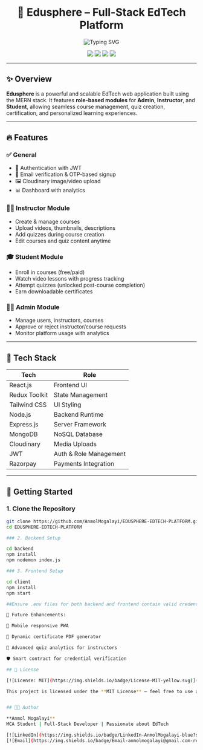 <h1 align="center">
  🚀 Edusphere – Full-Stack EdTech Platform
</h1>

<p align="center">
  <img src="https://readme-typing-svg.herokuapp.com?font=Fira+Code&size=24&duration=3000&pause=1000&color=00FEEF&center=true&width=435&lines=Course+Builder;Secure+Auth;Track+Progress)](https://git.io/typing-svg" alt="Typing SVG" />
</p>

<p align="center">
  <img src="https://img.shields.io/badge/License-MIT-green.svg" />
  <img src="https://img.shields.io/badge/Tech%20Stack-MERN-blue" />
  <img src="https://img.shields.io/badge/Status-Active-brightgreen" />
  <img src="https://img.shields.io/github/languages/top/AnmolMogalayi/EDUSPHERE-EDTECH-PLATFORM" />
</p>

---

## ✨ Overview

**Edusphere** is a powerful and scalable EdTech web application built using the MERN stack. It features **role-based modules** for **Admin**, **Instructor**, and **Student**, allowing seamless course management, quiz creation, certification, and personalized learning experiences.

---

## 🔥 Features

### ✅ General
- 🔐 Authentication with JWT
- 📧 Email verification & OTP-based signup
- 🖼️ Cloudinary image/video upload
- 📊 Dashboard with analytics

### 👨‍🏫 Instructor Module
- Create & manage courses
- Upload videos, thumbnails, descriptions
- Add quizzes during course creation
- Edit courses and quiz content anytime

### 🎓 Student Module
- Enroll in courses (free/paid)
- Watch video lessons with progress tracking
- Attempt quizzes (unlocked post-course completion)
- Earn downloadable certificates

### 👨‍💼 Admin Module
- Manage users, instructors, courses
- Approve or reject instructor/course requests
- Monitor platform usage with analytics

---

## 🧠 Tech Stack

| Tech          | Role                         |
|---------------|------------------------------|
| React.js      | Frontend UI                  |
| Redux Toolkit | State Management             |
| Tailwind CSS  | UI Styling                   |
| Node.js       | Backend Runtime              |
| Express.js    | Server Framework             |
| MongoDB       | NoSQL Database               |
| Cloudinary    | Media Uploads                |
| JWT           | Auth & Role Management       |
| Razorpay      | Payments Integration         |

---

## 🚀 Getting Started

### 1. Clone the Repository

```bash
git clone https://github.com/AnmolMogalayi/EDUSPHERE-EDTECH-PLATFORM.git
cd EDUSPHERE-EDTECH-PLATFORM

### 2. Backend Setup

cd backend
npm install
npm nodemon index.js

### 3. Frontend Setup

cd client
npm install
npm start

##Ensure .env files for both backend and frontend contain valid credentials (Mongo URI, JWT secret, Razorpay keys, Cloudinary keys).##

🧪 Future Enhancements:

📱 Mobile responsive PWA

📄 Dynamic certificate PDF generator

🧪 Advanced quiz analytics for instructors

🛡️ Smart contract for credential verification

## 📄 License

[![License: MIT](https://img.shields.io/badge/License-MIT-yellow.svg)](LICENSE)

This project is licensed under the **MIT License** — feel free to use and modify it as per your needs.


## 👨‍💻 Author

**Anmol Mogalayi**  
MCA Student | Full-Stack Developer | Passionate about EdTech  

[![LinkedIn](https://img.shields.io/badge/LinkedIn-AnmolMogalayi-blue?style=for-the-badge&logo=linkedin)](https://linkedin.com/in/anmolmogalayi)  
[![Email](https://img.shields.io/badge/Email-anmolmogalayi@gmail.com-red?style=for-the-badge&logo=gmail)](mailto:anmolmogalayi@gmail.com)


